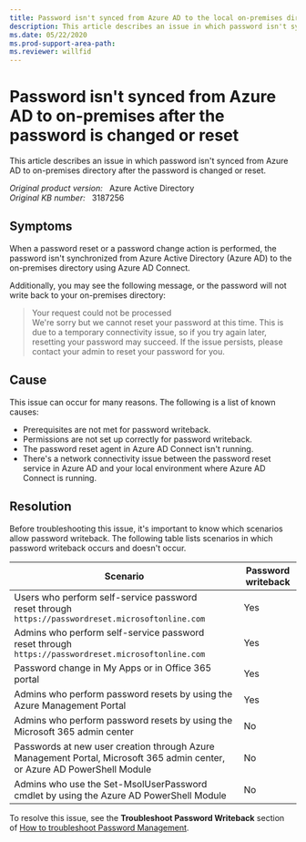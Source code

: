 ```yaml
---
title: Password isn't synced from Azure AD to the local on-premises directory after the password is changed or reset
description: This article describes an issue in which password isn't synced from Azure AD to the local on-premises directory after the password is changed or reset. It provides a resolution. 
ms.date: 05/22/2020
ms.prod-support-area-path: 
ms.reviewer: willfid
---
```

# Password isn't synced from Azure AD to on-premises after the password is changed or reset

This article describes an issue in which password isn't synced from Azure AD to on-premises directory after the password is changed or reset.

_Original product version:_ &nbsp; Azure Active Directory  
_Original KB number:_ &nbsp; 3187256

## Symptoms

When a password reset or a password change action is performed, the password isn't synchronized from Azure Active Directory (Azure AD) to the on-premises directory using Azure AD Connect.

Additionally, you may see the following message, or the password will not write back to your on-premises directory:

> Your request could not be processed  
 We're sorry but we cannot reset your password at this time. This is due to a temporary connectivity issue, so if you try again later, resetting your password may succeed. If the issue persists, please contact your admin to reset your password for you.

## Cause

This issue can occur for many reasons. The following is a list of known causes:

- Prerequisites are not met for password writeback.
- Permissions are not set up correctly for password writeback.
- The password reset agent in Azure AD Connect isn't running.
- There's a network connectivity issue between the password reset service in Azure AD and your local environment where Azure AD Connect is running.

## Resolution

Before troubleshooting this issue, it's important to know which scenarios allow password writeback. The following table lists scenarios in which password writeback occurs and doesn't occur.

|Scenario  |Password writeback  |
|---------|---------|
|Users who perform self-service password reset through `https://passwordreset.microsoftonline.com` | Yes |
|Admins who perform self-service password reset through `https://passwordreset.microsoftonline.com`| Yes |
|Password change in My Apps or in Office 365 portal|Yes|
|Admins who perform password resets by using the Azure Management Portal | Yes |
|Admins who perform password resets by using the Microsoft 365 admin center| No  |
|Passwords at new user creation through Azure Management Portal, Microsoft 365 admin center, or Azure AD PowerShell Module| No |
|Admins who use the Set-MsolUserPassword cmdlet by using the Azure AD PowerShell Module|No|

To resolve this issue, see the **Troubleshoot Password Writeback** section of [How to troubleshoot Password Management](/azure/active-directory/authentication/active-directory-passwords-troubleshoot#troubleshoot-password-writeback).
